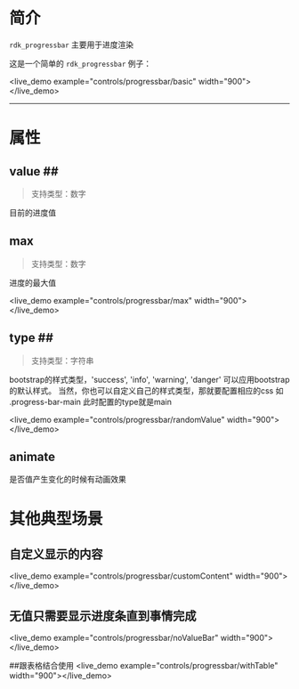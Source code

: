 # 简介 #

`rdk_progressbar` 主要用于进度渲染


这是一个简单的 `rdk_progressbar` 例子：

<live_demo example="controls/progressbar/basic" width="900"></live_demo>

---
# 属性 #

## value <binding></binding>##
>支持类型：数字

目前的进度值

## max <binding></binding> ##
>支持类型：数字

进度的最大值

<live_demo example="controls/progressbar/max" width="900"></live_demo>

## type  <binding></binding>##
>支持类型：字符串

bootstrap的样式类型，'success', 'info', 'warning', 'danger' 可以应用bootstrap的默认样式。
当然，你也可以自定义自己的样式类型，那就要配置相应的css 如 .progress-bar-main  此时配置的type就是main

<live_demo example="controls/progressbar/randomValue" width="900"></live_demo>

## animate ##

是否值产生变化的时候有动画效果



# 其他典型场景 #

## 自定义显示的内容 ##

<live_demo example="controls/progressbar/customContent" width="900"></live_demo>


## 无值只需要显示进度条直到事情完成
<live_demo example="controls/progressbar/noValueBar" width="900"></live_demo>

##跟表格结合使用
<live_demo example="controls/progressbar/withTable" width="900"></live_demo>

<div>
<script data-main="/rdk/app/libs/rdk/rdk" src="/rdk/app/libs/requirejs/require.js"></script>
<script src="/doc/tools/doc_js/main.js"></script>
<script src="/doc/tools/doc_js/misc.js"></script>
</div>